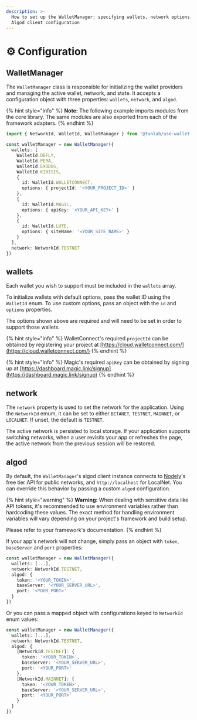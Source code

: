 ```yaml
---
description: >-
  How to set up the WalletManager: specifying wallets, network options, and
  Algod client configuration
---
```


# ⚙️ Configuration

## WalletManager

The `WalletManager` class is responsible for initializing the wallet providers and managing the active wallet, network, and state. It accepts a configuration object with three properties: `wallets`, `network`, and `algod`.

{% hint style="info" %}
**Note:** The following example imports modules from the core library. The same modules are also exported from each of the framework adapters.
{% endhint %}

```typescript
import { NetworkId, WalletId, WalletManager } from '@txnlab/use-wallet'

const walletManager = new WalletManager({
  wallets: [
    WalletId.DEFLY,
    WalletId.PERA,
    WalletId.EXODUS,
    WalletId.KIBISIS,
    {
      id: WalletId.WALLETCONNECT,
      options: { projectId: '<YOUR_PROJECT_ID>' }
    },
    {
      id: WalletId.MAGIC,
      options: { apiKey: '<YOUR_API_KEY>' }
    },
    {
      id: WalletId.LUTE,
      options: { siteName: '<YOUR_SITE_NAME>' }
    }
  ],
  network: NetworkId.TESTNET
})
```

## wallets

Each wallet you wish to support must be included in the `wallets` array.

To initialize wallets with default options, pass the wallet ID using the `WalletId` enum. To use custom options, pass an object with the `id` and `options` properties.

The options shown above are required and will need to be set in order to support those wallets.

{% hint style="info" %}
WalletConnect's required `projectId` can be obtained by registering your project at [https://cloud.walletconnect.com/](https://cloud.walletconnect.com/)
{% endhint %}

{% hint style="info" %}
Magic's required `apiKey` can be obtained by signing up at [https://dashboard.magic.link/signup](https://dashboard.magic.link/signup)
{% endhint %}

## network

The `network` property is used to set the network for the application. Using the `NetworkId` emum, it can be set to either `BETANET`, `TESTNET`, `MAINNET`, or `LOCALNET`. If unset, the default is `TESTNET`.

The active network is persisted to local storage. If your application supports switching networks, when a user revisits your app or refreshes the page, the active network from the previous session will be restored.

## algod

By default, the `WalletManager`'s algod client instance connects to [Nodely](https://nodely.io/)'s free tier API for public networks, and `http://localhost` for LocalNet. You can override this behavior by passing a custom `algod` configuration.

{% hint style="warning" %}
**Warning:** When dealing with sensitive data like API tokens, it's recommended to use environment variables rather than hardcoding these values. The exact method for handling environment variables will vary depending on your project's framework and build setup.

Please refer to your framework's documentation.
{% endhint %}

If your app's network will not change, simply pass an object with `token`, `baseServer` and `port` properties:

```typescript
const walletManager = new WalletManager({
  wallets: [...],
  network: NetworkId.TESTNET,
  algod: {
    token: '<YOUR_TOKEN>',
    baseServer: '<YOUR_SERVER_URL>',
    port: '<YOUR_PORT>'
  }
})
```

Or you can pass a mapped object with configurations keyed to `NetworkId` enum values:

```typescript
const walletManager = new WalletManager({
  wallets: [...],
  network: NetworkId.TESTNET,
  algod: {
    [NetworkId.TESTNET]: {
      token: '<YOUR_TOKEN>',
      baseServer: '<YOUR_SERVER_URL>',
      port: '<YOUR_PORT>'
    },
    [NetworkId.MAINNET]: {
      token: '<YOUR_TOKEN>',
      baseServer: '<YOUR_SERVER_URL>',
      port: '<YOUR_PORT>'
    }
  }
})
```
